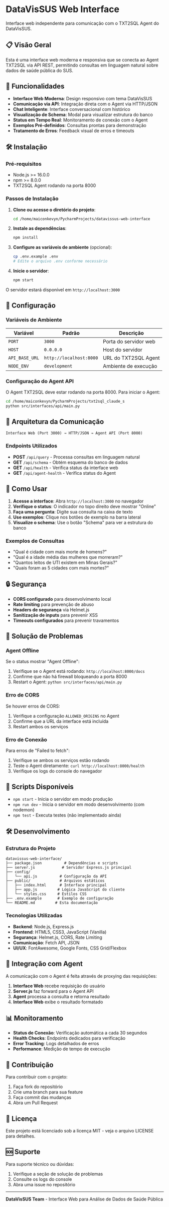 # DataVisSUS Web Interface

Interface web independente para comunicação com o TXT2SQL Agent do DataVisSUS.

## 📋 Visão Geral

Esta é uma interface web moderna e responsiva que se conecta ao Agent TXT2SQL via API REST, permitindo consultas em linguagem natural sobre dados de saúde pública do SUS.

## 🚀 Funcionalidades

- **Interface Web Moderna**: Design responsivo com tema DataVisSUS
- **Comunicação via API**: Integração direta com o Agent via HTTP/JSON
- **Chat Inteligente**: Interface conversacional com histórico
- **Visualização de Schema**: Modal para visualizar estrutura do banco
- **Status em Tempo Real**: Monitoramento de conexão com o Agent
- **Exemplos Pré-definidos**: Consultas prontas para demonstração
- **Tratamento de Erros**: Feedback visual de erros e timeouts

## 🛠️ Instalação

### Pré-requisitos

- Node.js >= 16.0.0
- npm >= 8.0.0
- TXT2SQL Agent rodando na porta 8000

### Passos de Instalação

1. **Clone ou acesse o diretório do projeto**:
   ```bash
   cd /home/maiconkevyn/PycharmProjects/datavissus-web-interface
   ```

2. **Instale as dependências**:
   ```bash
   npm install
   ```

3. **Configure as variáveis de ambiente** (opcional):
   ```bash
   cp .env.example .env
   # Edite o arquivo .env conforme necessário
   ```

4. **Inicie o servidor**:
   ```bash
   npm start
   ```

O servidor estará disponível em `http://localhost:3000`

## 🔧 Configuração

### Variáveis de Ambiente

| Variável | Padrão | Descrição |
|----------|--------|-----------|
| `PORT` | `3000` | Porta do servidor web |
| `HOST` | `0.0.0.0` | Host do servidor |
| `API_BASE_URL` | `http://localhost:8000` | URL do TXT2SQL Agent |
| `NODE_ENV` | `development` | Ambiente de execução |

### Configuração do Agent API

O Agent TXT2SQL deve estar rodando na porta 8000. Para iniciar o Agent:

```bash
cd /home/maiconkevyn/PycharmProjects/txt2sql_claude_s
python src/interfaces/api/main.py
```

## 📡 Arquitetura da Comunicação

```
Interface Web (Port 3000) → HTTP/JSON → Agent API (Port 8000)
```

### Endpoints Utilizados

- **POST** `/api/query` - Processa consultas em linguagem natural
- **GET** `/api/schema` - Obtém esquema do banco de dados
- **GET** `/api/health` - Verifica status da interface web
- **GET** `/api/agent-health` - Verifica status do Agent

## 🎯 Como Usar

1. **Acesse a interface**: Abra `http://localhost:3000` no navegador
2. **Verifique o status**: O indicador no topo direito deve mostrar "Online"
3. **Faça uma pergunta**: Digite sua consulta na caixa de texto
4. **Use exemplos**: Clique nos botões de exemplo na barra lateral
5. **Visualize o schema**: Use o botão "Schema" para ver a estrutura do banco

### Exemplos de Consultas

- "Qual é cidade com mais morte de homens?"
- "Qual é a idade média das mulheres que morreram?"
- "Quantos leitos de UTI existem em Minas Gerais?"
- "Quais foram as 5 cidades com mais mortes?"

## 🔒 Segurança

- **CORS configurado** para desenvolvimento local
- **Rate limiting** para prevenção de abuso
- **Headers de segurança** via Helmet.js
- **Sanitização de inputs** para prevenir XSS
- **Timeouts configurados** para prevenir travamentos

## 🚨 Solução de Problemas

### Agent Offline

Se o status mostrar "Agent Offline":

1. Verifique se o Agent está rodando: `http://localhost:8000/docs`
2. Confirme que não há firewall bloqueando a porta 8000
3. Restart o Agent: `python src/interfaces/api/main.py`

### Erro de CORS

Se houver erros de CORS:

1. Verifique a configuração `ALLOWED_ORIGINS` no Agent
2. Confirme que a URL da interface está incluída
3. Restart ambos os serviços

### Erro de Conexão

Para erros de "Failed to fetch":

1. Verifique se ambos os serviços estão rodando
2. Teste o Agent diretamente: `curl http://localhost:8000/health`
3. Verifique os logs do console do navegador

## 📝 Scripts Disponíveis

- `npm start` - Inicia o servidor em modo produção
- `npm run dev` - Inicia o servidor em modo desenvolvimento (com nodemon)
- `npm test` - Executa testes (não implementado ainda)

## 🛠️ Desenvolvimento

### Estrutura do Projeto

```
datavissus-web-interface/
├── package.json          # Dependências e scripts
├── server.js            # Servidor Express.js principal
├── config/
│   └── api.js          # Configuração da API
├── public/             # Arquivos estáticos
│   ├── index.html      # Interface principal
│   ├── app.js         # Lógica JavaScript do cliente
│   └── styles.css     # Estilos CSS
├── .env.example       # Exemplo de configuração
└── README.md         # Esta documentação
```

### Tecnologias Utilizadas

- **Backend**: Node.js, Express.js
- **Frontend**: HTML5, CSS3, JavaScript (Vanilla)
- **Segurança**: Helmet.js, CORS, Rate Limiting
- **Comunicação**: Fetch API, JSON
- **UI/UX**: FontAwesome, Google Fonts, CSS Grid/Flexbox

## 🔄 Integração com Agent

A comunicação com o Agent é feita através de proxying das requisições:

1. **Interface Web** recebe requisição do usuário
2. **Server.js** faz forward para o Agent API
3. **Agent** processa a consulta e retorna resultado
4. **Interface Web** exibe o resultado formatado

## 📊 Monitoramento

- **Status de Conexão**: Verificação automática a cada 30 segundos
- **Health Checks**: Endpoints dedicados para verificação
- **Error Tracking**: Logs detalhados de erros
- **Performance**: Medição de tempo de execução

## 🤝 Contribuição

Para contribuir com o projeto:

1. Faça fork do repositório
2. Crie uma branch para sua feature
3. Faça commit das mudanças
4. Abra um Pull Request

## 📄 Licença

Este projeto está licenciado sob a licença MIT - veja o arquivo LICENSE para detalhes.

## 🆘 Suporte

Para suporte técnico ou dúvidas:

1. Verifique a seção de solução de problemas
2. Consulte os logs do console
3. Abra uma issue no repositório

---

**DataVisSUS Team** - Interface Web para Análise de Dados de Saúde Pública